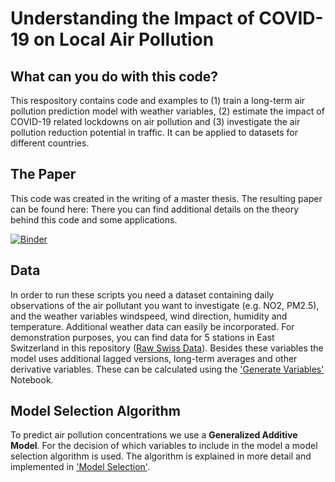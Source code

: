 # Understanding the Impact of COVID-19 on Local Air Pollution


## What can you do with this code?
This respository contains code and examples to (1) train a long-term air pollution prediction model with weather variables, (2) estimate the impact of COVID-19 related lockdowns on air pollution and (3) investigate the air pollution reduction potential in traffic. It can be applied to datasets for different countries.



## The Paper
This code was created in the writing of a master thesis. The resulting paper can be found here: There you can find additional details on the theory behind this code and some applications.


[![Binder](https://mybinder.org/badge_logo.svg)](https://mybinder.org/v2/gh/johanna-einsiedler/covid-19-air-pollution/HEAD)

## Data 
In order to run these scripts you need a dataset containing daily observations of the air pollutant you want to investigate (e.g. NO2, PM2.5), and the weather variables windspeed, wind direction, humidity and temperature. Additional weather data can easily be incorporated. For demonstration purposes, you can find data for 5 stations in East Switzerland in this repository ([Raw Swiss Data](./che/df_che.csv)).
Besides these variables the model uses additional lagged versions, long-term averages and other derivative variables. These can be calculated using the ['Generate Variables'](Generate_Variables.ipynb) Notebook. 


## Model Selection Algorithm
To predict air pollution concentrations we use a **Generalized Additive Model**. For the decision of which variables to include in the model a model selection algorithm is used. The algorithm is explained in more detail and implemented in ['Model Selection'](Model_Selection.ipynb).


